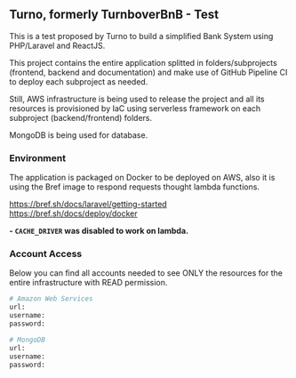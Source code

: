 ## Turno, formerly TurnboverBnB - Test

This is a test proposed by Turno to build a simplified Bank System using PHP/Laravel and ReactJS.

This project contains the entire application splitted in folders/subprojects (frontend, backend and documentation) and make use of GitHub Pipeline CI to deploy each subproject as needed.

Still, AWS infrastructure is being used to release the project and all its resources is provisioned by IaC using serverless framework on each subproject (backend/frontend) folders.

MongoDB is being used for database.

### Environment

The application is packaged on Docker to be deployed on AWS, also it is using the Bref image to respond requests thought lambda functions.

https://bref.sh/docs/laravel/getting-started
https://bref.sh/docs/deploy/docker

**- `CACHE_DRIVER` was disabled to work on lambda.**

### Account Access

Below you can find all accounts needed to see ONLY the resources for the entire infrastructure with READ permission. 

```bash
# Amazon Web Services
url:
username:
password:
```

```bash
# MongoDB
url:
username:
password:
```